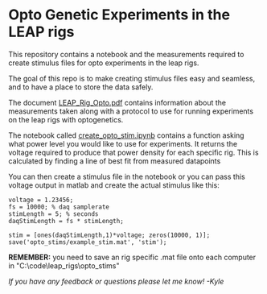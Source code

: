 # Opto Genetic Experiments in the LEAP rigs

This repository contains a notebook and the measurements required to create stimulus files for opto experiments in the leap rigs. 

The goal of this repo is to make creating stimulus files easy and seamless, and to have a place to store the data safely.

The document [LEAP_Rig_Opto.pdf]("Leap_Rig_Opto.pdf") contains information about the measurements taken along with a protocol to use for running experiments on the leap rigs with optogenetics.

The notebook called [create_opto_stim.ipynb]("create_opto_stim.ipynb") contains a function asking what power level you would like to use for experiments. It returns the voltage required to produce that power density for each specific rig. This is calculated by finding a line of best fit from measured datapoints

You can then create a stimulus file in the notebook or you can pass this voltage output in matlab and create the actual stimulus like this:

```
voltage = 1.23456;
fs = 10000; % daq samplerate
stimLength = 5; % seconds
daqStimLength = fs * stimLength;

stim = [ones(daqStimLength,1)*voltage; zeros(10000, 1)];
save('opto_stims/example_stim.mat', 'stim');
```

**REMEMBER:** you need to save an rig specific .mat file onto each computer in "C:\code\leap_rigs\opto_stims"

*If you have any feedback or questions please let me know!
-Kyle*